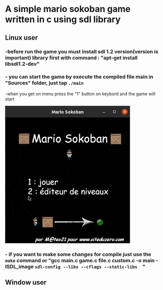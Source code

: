 # A simple mario sokoban game written in c using sdl library
## Linux user 
###   -before run the game you must install sdl 1.2 version(version is important)  library first with command : "apt-get install libsdl1.2-dev"
###   - you can start the game by execute the  compiled file main in "Sources" folder, just tap `./main`
   -when you get on menu press the "1" button on keybord and the game will start
   
  ![video game demo](images/demo.gif)



###   - if you want to make some changes for compile just use the `make` command or  "gcc main.c game.c file.c custom.c  -o main -lSDL_image   `sdl-config --libs --cflags --static-libs  `"
## Window user
